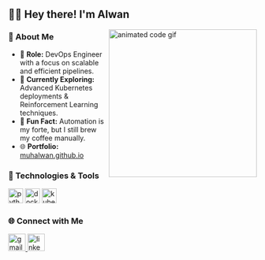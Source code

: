 <h2 align="left">👨‍💻 Hey there! I'm Alwan</h2>

<img align="right" src="https://media.giphy.com/media/L1R1tvI9svkIWwpVYr/giphy.gif" width="300" alt="animated code gif" />

### 🚀 About Me
- 🔭 **Role:** DevOps Engineer with a focus on scalable and efficient pipelines.
- 🌱 **Currently Exploring:** Advanced Kubernetes deployments & Reinforcement Learning techniques.
- 💬 **Fun Fact:** Automation is my forte, but I still brew my coffee manually.
- 🌐 **Portfolio:** [muhalwan.github.io](https://muhalwan.github.io)

### 🔧 Technologies & Tools
<p align="left">
  <img src="https://cdn.jsdelivr.net/gh/devicons/devicon/icons/python/python-original.svg" height="30" alt="python logo"  />
  <img src="https://cdn.jsdelivr.net/gh/devicons/devicon/icons/docker/docker-original.svg" height="30" alt="docker logo"  />
  <img src="https://cdn.jsdelivr.net/gh/devicons/devicon/icons/kubernetes/kubernetes-plain-wordmark.svg" height="30" alt="kubernetes logo"  />
  <!-- Add more icons here -->
</p>

### 🌐 Connect with Me
<p align="left">
  <a href="mailto:muhalwan12@gmail.com" target="_blank">
    <img src="https://img.shields.io/static/v1?message=Gmail&logo=gmail&label=&color=D14836&logoColor=white&labelColor=&style=for-the-badge" height="35" alt="gmail logo"  />
  </a>
  <a href="https://www.linkedin.com/in/muhalwan/" target="_blank">
    <img src="https://img.shields.io/static/v1?message=LinkedIn&logo=linkedin&label=&color=0077B5&logoColor=white&labelColor=&style=for-the-badge" height="35" alt="linkedin logo"  />
  </a>
</p>
